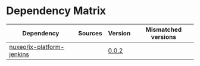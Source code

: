 # Dependency Matrix

Dependency | Sources | Version | Mismatched versions
---------- | ------- | ------- | -------------------
[nuxeo/jx-platform-jenkins](https://github.com/nuxeo/jx-platform-jenkins) |  | [0.0.2](https://github.com/nuxeo/jx-platform-jenkins/releases/tag/v0.0.2) | 
